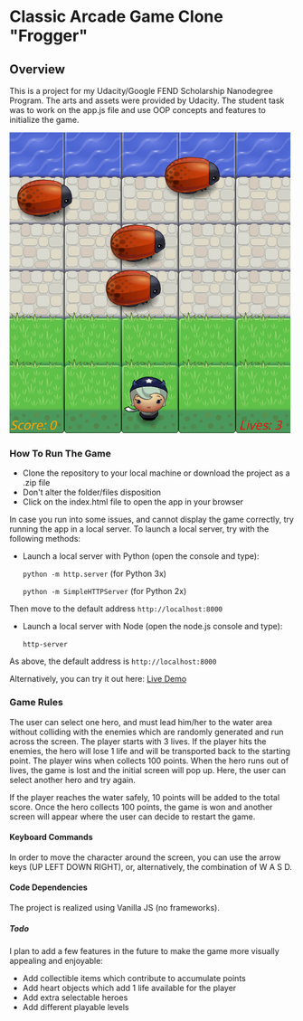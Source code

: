 # Classic Arcade Game Clone "Frogger"

## Overview
This is a project for my Udacity/Google FEND Scholarship Nanodegree Program. The arts and assets were provided by Udacity. 
The student task was to work on the app.js file and use OOP concepts and features to initialize the game.

![Game Screen](https://github.com/DownTheMatrix/Classic-Arcade-Game/blob/master/Screenshot.png?raw=true)

### How To Run The Game
+ Clone the repository to your local machine or download the project as a .zip file
+ Don't alter the folder/files disposition
+ Click on the index.html file to open the app in your browser

In case you run into some issues, and cannot display the game correctly, try running the app in a local server. To launch a local server, try with the following methods: 

+ Launch a local server with Python (open the console and type):

  `python -m http.server` (for Python 3x)
  
  `python -m SimpleHTTPServer` (for Python 2x)

Then move to the default address `http://localhost:8000`

+ Launch a local server with Node (open the node.js console and type):

  `http-server`

As above, the default address is `http://localhost:8000`

Alternatively, you can try it out here: [Live Demo](https://downthematrix.github.io/Classic-Arcade-Game/)

### Game Rules
The user can select one hero, and must lead him/her to the water area without colliding with the enemies which are randomly generated and run across the screen. The player starts with 3 lives. If the player hits the enemies, the hero will lose 1 life and will be transported back to the starting point. The player wins when collects 100 points.
When the hero runs out of lives, the game is lost and the initial screen will pop up. Here, the user can select another hero and try again.

If the player reaches the water safely, 10 points will be added to the total score. 
Once the hero collects 100 points, the game is won and another screen will appear where the user can decide to restart the game. 

#### Keyboard Commands
In order to move the character around the screen, you can use the arrow keys (UP LEFT DOWN RIGHT), or, alternatively, the combination of W A S D. 

#### Code Dependencies
The project is realized using Vanilla JS (no frameworks). 

##### Todo
I plan to add a few features in the future to make the game more visually appealing and enjoyable: 

+ Add collectible items which contribute to accumulate points
+ Add heart objects which add 1 life available for the player
+ Add extra selectable heroes
+ Add different playable levels

